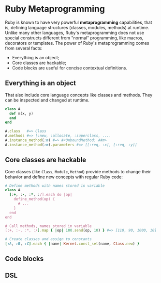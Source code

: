 # Ruby Metaprogramming

Ruby is known to have very powerful **metaprogramming** capabilities,
that is, defining language structures (classes, modules, methods) at
runtime. Unlike many other languages, Ruby's metaprogramming does not
use special constructs different from "normal" programming, like macros,
decorators or templates. The power of Ruby's metaprogramming comes from
several facts:

* Everything is an object;
* Core classes are hackable;
* Code blocks are useful for concise contextual definitions.

## Everything is an object

That also include core language concepts like classes and methods. They
can be inspected and changed at runtime.


```ruby
class A
  def m(x, y)
  end
end

A.class   #=> Class
A.methods #=> [:new, :allocate, :superclass, ....
A.instance_method(:m) #=> #<UnboundMethod: A#m>
A.instance_method(:m).parameters #=> [[:req, :x], [:req, :y]]
```

## Core classes are hackable

Core classes (like `Class`, `Module`, `Method`) provide methods to
change their behavior and define new concepts with regular Ruby code:


```ruby
# Define methods with names stored in variable
class A
  [:+, :-, :*, :/].each do |op|
    define_method(op) {
      # ...
    }
  end
end

# Call methods, names stored in variable
[:+, :-, :*, :/].map { |op| 100.send(op, 10) } #=> [110, 90, 1000, 10]

# Create classes and assign to constants
[:A, :B, :C].each { |name| Kernel.const_set(name, Class.new) }
```

## Code blocks

## DSL

